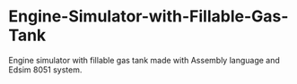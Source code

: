 # Engine-Simulator-with-Fillable-Gas-Tank
Engine simulator with fillable gas tank made with Assembly language and Edsim 8051 system.
